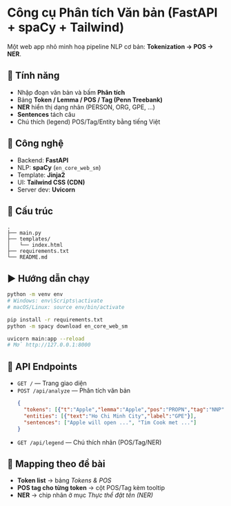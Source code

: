 # Công cụ Phân tích Văn bản (FastAPI + spaCy + Tailwind)

Một web app nhỏ minh hoạ pipeline NLP cơ bản: **Tokenization → POS → NER**.

## 🎯 Tính năng
- Nhập đoạn văn bản và bấm **Phân tích**
- Bảng **Token / Lemma / POS / Tag (Penn Treebank)**
- **NER** hiển thị dạng nhãn (PERSON, ORG, GPE, …)
- **Sentences** tách câu
- Chú thích (legend) POS/Tag/Entity bằng tiếng Việt

## 🔧 Công nghệ
- Backend: **FastAPI**
- NLP: **spaCy** (`en_core_web_sm`)
- Template: **Jinja2**
- UI: **Tailwind CSS (CDN)**
- Server dev: **Uvicorn**

## 📂 Cấu trúc
```
.
├── main.py
├── templates/
│   └── index.html
├── requirements.txt
└── README.md
```

## ▶️ Hướng dẫn chạy
```bash
python -m venv env
# Windows: env\Scripts\activate
# macOS/Linux: source env/bin/activate

pip install -r requirements.txt
python -m spacy download en_core_web_sm

uvicorn main:app --reload
# Mở http://127.0.0.1:8000
```

## 🔌 API Endpoints
- `GET /` — Trang giao diện
- `POST /api/analyze` — Phân tích văn bản
  ```json
  {
    "tokens": [{"t":"Apple","lemma":"Apple","pos":"PROPN","tag":"NNP"}],
    "entities": [{"text":"Ho Chi Minh City","label":"GPE"}],
    "sentences": ["Apple will open ...", "Tim Cook met ..."]
  }
  ```
- `GET /api/legend` — Chú thích nhãn (POS/Tag/NER)

## 🧠 Mapping theo đề bài
- **Token list** → bảng *Tokens & POS*
- **POS tag cho từng token** → cột POS/Tag kèm tooltip
- **NER** → chip nhãn ở mục *Thực thể đặt tên (NER)*

 